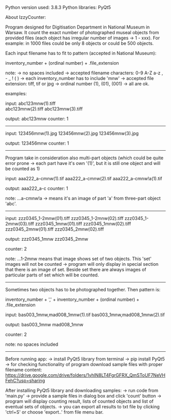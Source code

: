 Python version used:    3.8.3
Python libraries:       PyQt5


About IzzyCounter:

Program designed for Digitisation Department in National Museum in Warsaw.
It count the exact number of photographed museal objects from provided files (each object has irregular number of images -> 1 - xxx). For example: in 1000 files could be only 8 objects or could be 500 objects.


Each input filename has to fit to pattern (accepted in National Museum):

inventory_number + (ordinal number) + .file_extension

note: -> no spaces included
      -> accepted filename characters: 0-9 A-Z a-z , - _ ! ( )
      -> each inventory_number has to include 'mnw'
      -> accepted file extension: tiff, tif or jpg
      -> ordinal number (1), (01), (001) -> all are ok. 


examples:

input:      abc123mnw(1).tiff                     
            abc123mnw(2).tiff
            abc123mnw(3).tiff
        
output:     abc123mnw
counter:    1
        
------------------------------------

input:      123456mnw(1).jpg
            123456mnw(2).jpg
            123456mnw(3).jpg

output:     123456mnw
counter:    1
        
------------------------------------
Program take in consideration also multi-part objects (which could be quite error prone -> each part have it's own '(1)', but it is still one object and will be counted as 1)

input:      aaa222_a-cmnw(1).tif
            aaa222_a-cmnw(2).tif
            aaa222_a-cmnw!a(1).tif

output:     aaa222_a-c
counter:    1

note:       ...a-cmnw!a -> means it's an image of part 'a' from three-part object 'abc'.

------------------------------------
input:      zzz0345_1-2mnw(01).tiff
            zzz0345_1-2mnw(02).tiff
            zzz0345_1-2mnw(03).tiff
            zzz0345_1mnw(01).tiff
            zzz0345_1mnw(02).tiff
            zzz0345_2mnw(01).tiff
            zzz0345_2mnw(02).tiff

output:     zzz0345_1mnw
            zzz0345_2mnw
            
counter:    2

note:       ...1-2mnw means that image shows set of two objects.
            This 'set' images will not be counted -> program will only display in special section that there is an image of set.
            Beside set there are always images of particular parts of set which will be counted.
            
------------------------------------
Sometimes two objects has to be photographed together. Then pattern is:

inventory_number + ',' + inventory_number + (ordinal number) + .file_extension

input:      bas003_1mnw,mad008_1mnw(1).tif
            bas003_1mnw,mad008_1mnw(2).tif
            
output:     bas003_1mnw
            mad008_1mnw

counter:    2

note:       no spaces included

*******************************

Before running app:
-> install PyQt5 library from terminal -> pip install PyQt5
-> for checking functionality of program download sample files with proper filename content:
https://drive.google.com/drive/folders/1yhlN8LT4FgrGFRX_QmSToUF7NeVHFehC?usp=sharing


After installing PyQt5 library and downloading samples:
  -> run code from 'main.py'
  -> provide a sample files in dialog box and click 'count' button
  -> program will display counting result, lists of counted objects and list of eventual sets of objects.
  -> you can export all results to txt file by clicking 'ctrl+S' or choose 'export..' from file menu bar.
  
